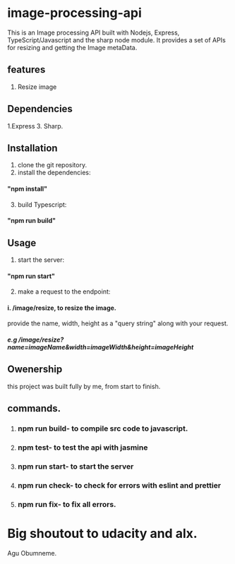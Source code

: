 # image-processing-api
This is an Image processing API built with Nodejs, Express, TypeScript/Javascript and the sharp node module. 
It provides a set of APIs for resizing and getting the Image metaData.

## features
1. Resize image

## Dependencies
1.Express
3. Sharp. 


## Installation 
1. clone the git repository.
2. install the dependencies: 
#### "npm install"

3. build Typescript: 
#### "npm run build" 

## Usage
1. start the server: 
#### "npm run start"
2. make a request to the endpoint:
#### i. /image/resize, to resize the image.
provide the name, width, height as a "query string" along with your request. 
##### e.g /image/resize?name=imageName&width=imageWidth&height=imageHeight

## Owenership
this project was built fully by me, from start to finish.

## commands.

1. ### npm run build- to compile src code to javascript.
2. ### npm test- to test the api with jasmine
3. ### npm run start- to start the server
4. ### npm run check- to check for errors with eslint and prettier
5. ### npm run fix- to fix all errors.

# Big shoutout to udacity and alx.

Agu Obumneme.



